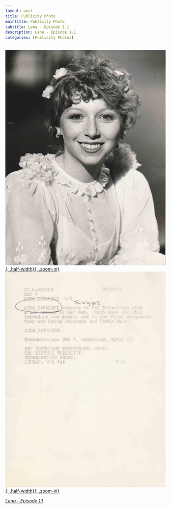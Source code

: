 ```yaml
---
layout: post
title: Publicity Photo
maintitle: Publicity Photo
subtitle: Lena - Episode 1.1
description: Lena - Episode 1.1
categories: [Publicity Photos]
---
```


[![](/assets/images/publicity/1980-04-12-bbc-one-lena-zavaroni-front.jpg){: .half-width}{: .zoom-in}](/assets/images/publicity/1980-04-12-bbc-one-lena-zavaroni-front.jpg)
[![](/assets/images/publicity/1980-04-12-bbc-one-lena-zavaroni-back.jpg){: .half-width}{: .zoom-in}](/assets/images/publicity/1980-04-12-bbc-one-lena-zavaroni-back.jpg)

<cite>[Lena - Episode 1.1](/bbc%20one/lena%20-%20series%201/1980/04/23/lena.html)</cite>


